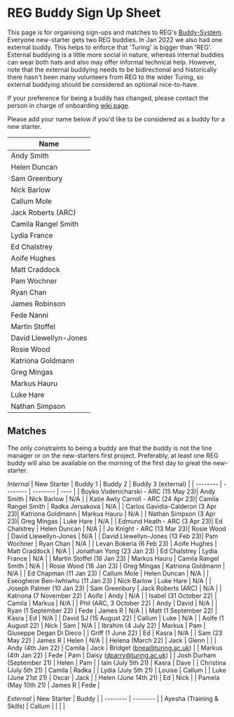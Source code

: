 # REG Buddy Sign Up Sheet

This page is for organising sign-ups and matches to REG's [Buddy-System](https://alan-turing-institute.github.io/REG-handbook/docs/onboarding/buddy_system/). Everyone new-starter gets two REG buddies. In Jan 2022 we also had one external buddy. This helps to enforce that 'Turing' is bigger than 'REG'. External buddying is a little more social in nature, whereas internal buddies can wear both hats and also may offer informal technical help. However, note that the external buddying needs to be bidirectional and historically there hasn't been many volunteers from REG to the wider Turing, so external buddying should be considered an optional nice-to-have.

If your preference for being a buddy has changed, please contact the person in charge of onboarding [wiki page](https://github.com/alan-turing-institute/Hut23/wiki/Onboarding).

Please add your name below if you'd like to be considered as a buddy for a new starter. 


| Name | 
|--|
| Andy Smith |
| Helen Duncan |
| Sam Greenbury  |
| Nick Barlow |
| Callum Mole |
| Jack Roberts (ARC) |
| Camila Rangel Smith |
| Lydia France |
| Ed Chalstrey |
| Aoife Hughes |
| Matt Craddock |
| Pam Wochner | 
| Ryan Chan |
| James Robinson |
| Fede Nanni |
| Martin Stoffel |
| David Llewellyn-Jones |
| Rosie Wood |
| Katriona Goldmann |
| Greg Mingas |
| Markus Hauru |
| Luke Hare |
| Nathan Simpson |

## Matches

The only constraints to being a buddy are that the buddy is not the line manager or on the new-starters first project. Preferably, at least one REG buddy will also be available on the morning of the first day to great the new-starter.

_Internal_
| New Starter |  Buddy 1 | Buddy 2 | Buddy 3 (external) |
| -------- | -------- | -------- | ---- |
| Boyko Vodenicharski - ARC (15 May 23)| Andy Smith | Nick Barlow | N/A |
| Katie Awty Carroll - ARC (24 Apr 23)| Camila Rangel Smith | Radka Jersakova | N/A |
| Carlos Gavidia-Calderon (3 Apr 23)| Katriona Goldmann | Markus Hauru | N/A |
| Nathan Simpson (3 Apr 23)| Greg Mingas | Luke Hare | N/A |
| Edmund Heath - ARC (3 Apr 23)| Ed Chalstrey | Helen Duncan | N/A |
| Jo Knight - ARC (13 Mar 23)| Rosie Wood | David Llewellyn-Jones | N/A |
| David Llewellyn-Jones (13 Feb 23)| Pam Wochner | Ryan Chan | N/A |
|  Levan Bokeria (6 Feb 23) | Aoife Hughes | Matt Craddock | N/A |
|  Jonathan Yong (23 Jan 23) | Ed Chalstrey | Lydia France | N/A |
|  Martin Stoffel (16 Jan 23) | Markus Hauru | Camila Rangel Smith | N/A |
|  Rosie Wood (16 Jan 23) | Greg Mingas | Katriona Goldmann | N/A |
|  Ed Chapman (11 Jan 23) | Callum Mole | Helen Duncan | N/A |
|  Eseoghene Ben-Iwhiwhu (11 Jan 23) | Nick Barlow | Luke Hare | N/A |
|  Joseph Palmer (10 Jan 23) | Sam Greenbury | Jack Roberts (ARC) | N/A |
|  Katriona (7 November  22) | Aoife | Andy | N/A |
|  Isabel (31 October 22) | Camila | Markus | N/A |
|  Phil (ARC, 3 October 22) | Andy | David | N/A |
|  Ryan (1 September 22) | Fede | James R | N/A |
|  Matt (1 September 22) | Kasra | Ed | N/A |
|  David SJ (15 August 22) | Callum | Luke | N/A |
|  Aoife (1 August 22) | Nick | Sam | N/A |
|  Ibrahim (4 July 22) | Markus | Pam | Giuseppe Degan Di Dieco |
|  Griff (1 June 22) |   Ed   |  Kasra  |  N/A  |
|  Sam (23 May 22) |   James R   |  Helen  |  N/A  |
|  Helena (March 22) | Jack | Glenn | |
|  Andy (4th Jan 22) |   Camila       |    Jack   | Bridget (bnea@turing.ac.uk)  |
|  Markus (4th Jan 22) | Fede | Pam | Daisy (dparry@turing.ac.uk) |
| Josh Durham (September 21) | Helen | Pam |
| Iain (July 5th 21) | Kasra | Dave |
| Christina (July 5th 21) | Camila | Radka |
| Lydia (July 5th 21) | Louise | Callum |
| Luke (June 21st 21) | Oscar | Jack |
| Helen (June 14th 21) | Ed | Nick |
| Pamela (May 10th 21) | James R | Fede |


_External_
| New Starter |  Buddy | 
| -------- | -------- | 
|  Ayesha (Training & Skills) |   Callum       | 
|   |  | 


